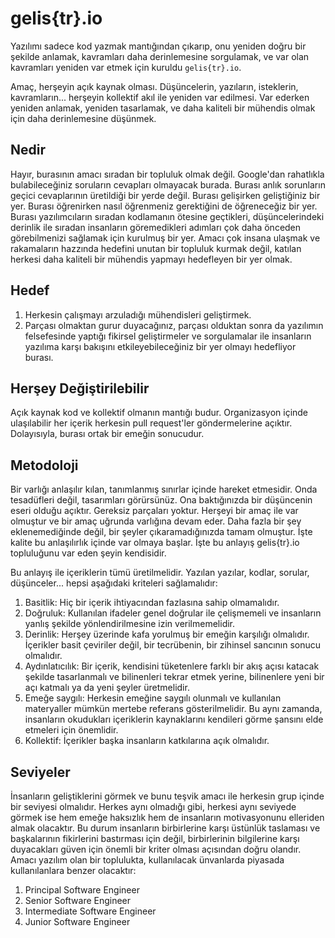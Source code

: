 # gelis{tr}.io

Yazılımı sadece kod yazmak mantığından çıkarıp, onu yeniden doğru bir şekilde anlamak, kavramları daha derinlemesine sorgulamak, ve var olan kavramları yeniden var etmek için kuruldu `gelis{tr}.io`.

Amaç, herşeyin açık kaynak olması. Düşüncelerin, yazıların, isteklerin, kavramların... herşeyin kollektif akıl ile yeniden var edilmesi. Var ederken yeniden anlamak, yeniden tasarlamak, ve daha kaliteli bir mühendis olmak için daha derinlemesine düşünmek.

## Nedir

Hayır, burasının amacı sıradan bir topluluk olmak değil. Google'dan rahatlıkla bulabileceğiniz soruların cevapları olmayacak burada. Burası anlık sorunların geçici cevaplarının üretildiği bir yerde değil. Burası gelişirken geliştiğiniz bir yer. Burası öğrenirken nasıl öğrenmeniz gerektiğini de öğreneceğiz bir yer. Burası yazılımcıların sıradan kodlamanın ötesine geçtikleri, düşüncelerindeki derinlik ile sıradan insanların göremedikleri adımları çok daha önceden görebilmenizi sağlamak için kurulmuş bir yer. Amacı çok insana ulaşmak ve rakamaların hazzında hedefini unutan bir topluluk kurmak değil, katılan herkesi daha kaliteli bir mühendis yapmayı hedefleyen bir yer olmak.

## Hedef

1. Herkesin çalışmayı arzuladığı mühendisleri geliştirmek. 
2. Parçası olmaktan gurur duyacağınız, parçası olduktan sonra da yazılımın felsefesinde yaptığı fikirsel geliştirmeler ve sorgulamalar ile insanların yazılıma karşı bakışını etkileyebileceğiniz bir yer olmayı hedefliyor burası. 

## Herşey Değiştirilebilir

Açık kaynak kod ve kollektif olmanın mantığı budur. Organizasyon içinde ulaşılabilir her içerik herkesin pull request'ler göndermelerine açıktır. Dolayısıyla, burası ortak bir emeğin sonucudur.

## Metodoloji

Bir varlığı anlaşılır kılan, tanımlanmış sınırlar içinde hareket etmesidir. Onda tesadüfleri değil, tasarımları görürsünüz. Ona baktığınızda bir düşüncenin eseri olduğu açıktır. Gereksiz parçaları yoktur. Herşeyi bir amaç ile var olmuştur ve bir amaç uğrunda varlığına devam eder. Daha fazla bir şey eklenemediğinde değil, bir şeyler çıkaramadığınızda tamam olmuştur. İşte kalite bu anlaşılırlık içinde var olmaya başlar. İşte bu anlayış gelis{tr}.io topluluğunu var eden şeyin kendisidir.

Bu anlayış ile içeriklerin tümü üretilmelidir. Yazılan yazılar, kodlar, sorular, düşünceler... hepsi aşağıdaki kriteleri sağlamalıdır:

1. Basitlik: Hiç bir içerik ihtiyacından fazlasına sahip olmamalıdır.
2. Doğruluk: Kullanılan ifadeler genel doğrular ile çelişmemeli ve insanların yanlış şekilde yönlendirilmesine izin verilmemelidir. 
3. Derinlik: Herşey üzerinde kafa yorulmuş bir emeğin karşılığı olmalıdır. İçerikler basit çeviriler değil, bir tecrübenin, bir zihinsel sancının sonucu olmalıdır. 
4. Aydınlatıcılık: Bir içerik, kendisini tüketenlere farklı bir akış açısı katacak şekilde tasarlanmalı ve bilinenleri tekrar etmek yerine, bilinenlere yeni bir açı katmalı ya da yeni şeyler üretmelidir.
5. Emeğe saygılı: Herkesin emeğine saygılı olunmalı ve kullanılan materyaller mümkün mertebe referans gösterilmelidir. Bu aynı zamanda, insanların okudukları içeriklerin kaynaklarını kendileri görme şansını elde etmeleri için önemlidir.
6. Kollektif: İçerikler başka insanların katkılarına açık olmalıdır. 

## Seviyeler

İnsanların geliştiklerini görmek ve bunu teşvik amacı ile herkesin grup içinde bir seviyesi olmalıdır. Herkes aynı olmadığı gibi, herkesi aynı seviyede görmek ise hem emeğe haksızlık hem de insanların motivasyonunu elleriden almak olacaktır. Bu durum insanların birbirlerine karşı üstünlük taslaması ve başkalarının fikirlerini bastırması için değil, birbirlerinin bilgilerine karşı duyacakları güven için önemli bir kriter olması açısından doğru olandır. Amacı yazılım olan bir toplulukta, kullanılacak ünvanlarda piyasada kullanılanlara benzer olacaktır:

1. Principal Software Engineer
2. Senior Software Engineer
3. Intermediate Software Engineer
4. Junior Software Engineer

